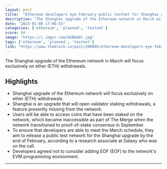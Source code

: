 ```yaml
---
layout: post
title:  "Ethereum developers eye February public testnet for Shanghai upgrade"
description: "The Shanghai upgrade of the Ethereum network in March will focus exclusively on ether (ETH) withdrawals."
date: "2023-01-08 17:06:55"
categories: ['ethereum', 'planned', 'testnet']
score: 84
image: "https://i.imgur.com/bkBGm0l.jpg"
tags: ['ethereum', 'planned', 'testnet']
link: "https://www.theblock.co/post/200005/ethereum-developers-eye-february-public-testnet-for-shanghai-upgrade?utm_source=cryptopanic&amp;utm_medium=rss"
---
```


The Shanghai upgrade of the Ethereum network in March will focus exclusively on ether (ETH) withdrawals.

## Highlights

- Shanghai upgrade of the Ethereum network will focus exclusively on ether (ETH) withdrawals.
- Shanghai is an upgrade that will open validator staking withdrawals, a feature presently missing from the network.
- Users will be able to access coins that have been staked on the network, which became inaccessible as part of The Merge when the network transitioned to proof-of-stake consensus in September.
- To ensure that developers are able to meet the March schedule, they aim to release a public test network for the Shanghai upgrade by the end of February, according to a research associate at Galaxy who was on the call.
- Developers agreed not to consider adding EOF (EOF) to the network's EVM programming environment.

---
